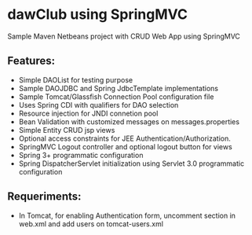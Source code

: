 dawClub using SpringMVC
==========

Sample Maven Netbeans project with CRUD Web App using SpringMVC

Features:
-------------
- Simple DAOList for testing purpose
- Sample DAOJDBC and Spring JdbcTemplate implementations
- Sample Tomcat/Glassfish Connection Pool configuration file
- Uses Spring CDI with qualifiers for DAO selection
- Resource injection for JNDI connetion pool
- Bean Validation with customized messages on messages.properties
- Simple Entity CRUD jsp views
- Optional access constraints for JEE Authentication/Authorization.
- SpringMVC Logout controller and optional logout button for views
- Spring 3+ programmatic configuration
- Spring DispatcherServlet initialization using Servlet 3.0 programmatic configuration

Requeriments:
-------------
- In Tomcat, for enabling Authentication form, uncomment <Auth-constraint> section in web.xml and add users on tomcat-users.xml
